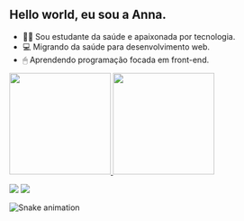 ## Hello world, eu sou a Anna.
- 👩‍💻 Sou estudante da saúde e apaixonada por tecnologia.
- 💻 Migrando da saúde para desenvolvimento web.
- 🖱 Aprendendo programação focada em front-end.



 <div>
  <a href="https://github.com/annaX0">
  <img height="180em" src="https://github-readme-stats.vercel.app/api?username=annaX0&show_icons=true&theme=radical&include_all_commits=true&count_private=true"/>
  <img height="180em" src="https://github-readme-stats.vercel.app/api/top-langs/?username=annaX0&layout=compact&langs_count=7&theme=radical"/>
</div>

<div> 
 
  <a href = "mailto:anna.silva9020@gmail.com"><img src="https://img.shields.io/badge/-Gmail-%23333?style=for-the-badge&logo=gmail&logoColor=white" target=""></a>
  <a href="https://www.linkedin.com/in/anna-silva-43964a138/" target="_blank"><img src="https://img.shields.io/badge/-LinkedIn-%230077B5?style=for-the-badge&logo=linkedin&logoColor=white" target=""></a> 
</div>
 
   ![Snake animation](https://github.com/annaX0/annaX0/blob/main/README.md/github-contribution-grid-snake.svg)
 
 

 

